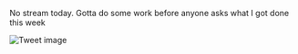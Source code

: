 No stream today. Gotta do some work before anyone asks what I got done this week


![Tweet image](/asset/crosspoast/GwJmCIFWEAAt6Ik.jpg)

